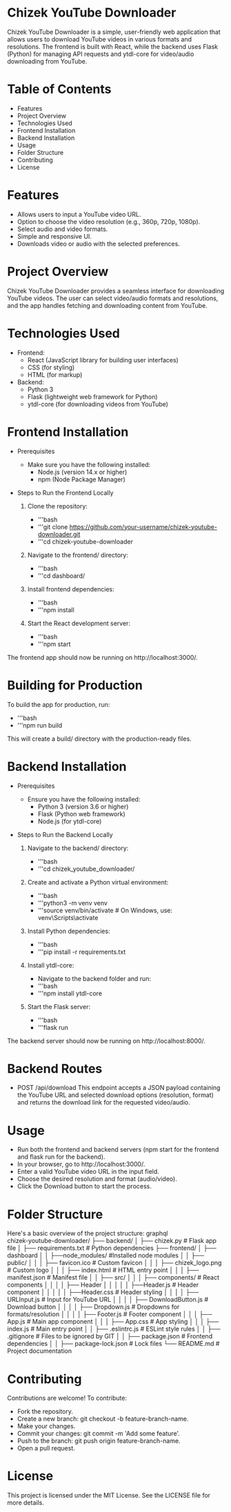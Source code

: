 # Chizek YouTube Downloader
Chizek YouTube Downloader is a simple, user-friendly web application that allows users to download YouTube videos in various formats and resolutions. The frontend is built with React, while the backend uses Flask (Python) for managing API requests and ytdl-core for video/audio downloading from YouTube.

# Table of Contents
- Features
- Project Overview
- Technologies Used
- Frontend Installation
- Backend Installation
- Usage
- Folder Structure
- Contributing
- License

# Features
- Allows users to input a YouTube video URL.
- Option to choose the video resolution (e.g., 360p, 720p, 1080p).
- Select audio and video formats.
- Simple and responsive UI.
- Downloads video or audio with the selected preferences.

# Project Overview
Chizek YouTube Downloader provides a seamless interface for downloading YouTube videos. The user can select video/audio formats and resolutions, and the app handles fetching and downloading content from YouTube.

# Technologies Used
- Frontend:
    - React (JavaScript library for building user interfaces)
    - CSS (for styling)
    - HTML (for markup)
- Backend:
    - Python 3
    - Flask (lightweight web framework for Python)
    - ytdl-core (for downloading videos from YouTube)

# Frontend Installation
- Prerequisites
  - Make sure you have the following installed:
    - Node.js (version 14.x or higher)
    - npm (Node Package Manager)

- Steps to Run the Frontend Locally
    1. Clone the repository:
       - '''bash
       - '''git clone https://github.com/your-username/chizek-youtube-downloader.git
       - '''cd chizek-youtube-downloader

    2. Navigate to the frontend/ directory:
       - '''bash
       - '''cd dashboard/

    3. Install frontend dependencies:
       - '''bash
       - '''npm install

    5. Start the React development server:
       - '''bash
       - '''npm start

The frontend app should now be running on http://localhost:3000/.

# Building for Production
To build the app for production, run:
   - '''bash
   - '''npm run build

This will create a build/ directory with the production-ready files.

# Backend Installation
- Prerequisites
  - Ensure you have the following installed:
    - Python 3 (version 3.6 or higher)
    - Flask (Python web framework)
    - Node.js (for ytdl-core)

- Steps to Run the Backend Locally
    1. Navigate to the backend/ directory:
       - '''bash
       - '''cd chizek_youtube_downloader/
 
    2. Create and activate a Python virtual environment:
       - '''bash
       - '''python3 -m venv venv
       - '''source venv/bin/activate  # On Windows, use: venv\Scripts\activate

    3. Install Python dependencies:
       - '''bash
       - '''pip install -r requirements.txt

    4. Install ytdl-core:
       - Navigate to the backend folder and run:
       - '''bash
       - '''npm install ytdl-core

    5. Start the Flask server:
       - '''bash
       - '''flask run

The backend server should now be running on http://localhost:8000/.

# Backend Routes
- POST /api/download
This endpoint accepts a JSON payload containing the YouTube URL and selected download options (resolution, format) and returns the download link for the requested video/audio.

# Usage
- Run both the frontend and backend servers (npm start for the frontend and flask run for the backend).
- In your browser, go to http://localhost:3000/.
- Enter a valid YouTube video URL in the input field.
- Choose the desired resolution and format (audio/video).
- Click the Download button to start the process.

# Folder Structure
Here's a basic overview of the project structure:
graphql                                                 
chizek-youtube-downloader/
├── backend/
│   ├── chizek.py                     # Flask app file
│   ├── requirements.txt              # Python dependencies
├── frontend/
│   ├── dashboard
│   │   ├──node_modules/              #Installed node modules
│   │   ├── public/
│   │   │   ├── favicon.ico           # Custom favicon
│   │   │   ├── chizek_logo.png       # Custom logo
│   │   │   ├── index.html            # HTML entry point
│   │   │   ├── manifest.json         # Manifest file
│   │   ├── src/
│   │   │   ├── components/           # React components
│   │   │   │   ├── Header
│   │   │   │   │   ├──Header.js      # Header component
│   │   │   │   │   ├──Header.css     # Header styling
│   │   │   │   ├── URLInput.js       # Input for YouTube URL
│   │   │   │   ├── DownloadButton.js # Download button
│   │   │   │   ├── Dropdown.js       # Dropdowns for formats/resolution
│   │   │   │   ├── Footer.js         # Footer component
│   │   │   ├── App.js                # Main app component
│   │   │   ├── App.css               # App styling
│   │   │   ├── index.js              # Main entry point
│   │   ├── .eslintrc.js              # ESLint style rules
│   │   ├── .gitignore                # Files to be ignored by GIT
│   │   ├── package.json              # Frontend dependencies
│   │   ├── package-lock.json         # Lock files
└── README.md                         # Project documentation

# Contributing
Contributions are welcome! To contribute:
- Fork the repository.
- Create a new branch: git checkout -b feature-branch-name.
- Make your changes.
- Commit your changes: git commit -m 'Add some feature'.
- Push to the branch: git push origin feature-branch-name.
- Open a pull request.

# License
This project is licensed under the MIT License. See the LICENSE file for more details.
